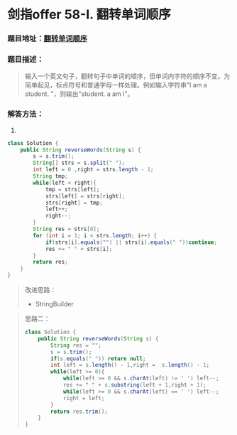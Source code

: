 # 剑指offer 58-I. 翻转单词顺序

### 题目地址：[翻转单词顺序](https://leetcode-cn.com/problems/fan-zhuan-dan-ci-shun-xu-lcof/)



### 题目描述：

>输入一个英文句子，翻转句子中单词的顺序，但单词内字符的顺序不变。为简单起见，标点符号和普通字母一样处理。例如输入字符串"I am a student. "，则输出"student. a am I"。
>



### 解答方法：

1. 

```java
class Solution {
    public String reverseWords(String s) {
        s = s.trim();
        String[] strs = s.split(" ");
        int left = 0 ,right = strs.length - 1;
        String tmp;
        while(left < right){
            tmp = strs[left];
            strs[left] = strs[right];
            strs[right] = tmp;
            left++;
            right--;
        }
        String res = strs[0]; 
        for (int i = 1; i < strs.length; i++) {
            if(strs[i].equals("") || strs[i].equals(" "))continue;
            res += " " + strs[i];
        }
        return res;
    }
}
```

> 改进思路：
>
> - StringBuilder 

> 思路二：
>
> ```java
> class Solution {
>     public String reverseWords(String s) {
>         String res = "";
>         s = s.trim();
>         if(s.equals(" ")) return null;
>         int left = s.length() - 1,right =  s.length() - 1;
>         while(left >= 0){
>             while(left >= 0 && s.charAt(left) != ' ') left--;
>             res += " " + s.substring(left + 1,right + 1);
>             while(left >= 0 && s.charAt(left) == ' ') left--;
>             right = left;
>         }
>         return res.trim();
>     }
> }
> 
> ```